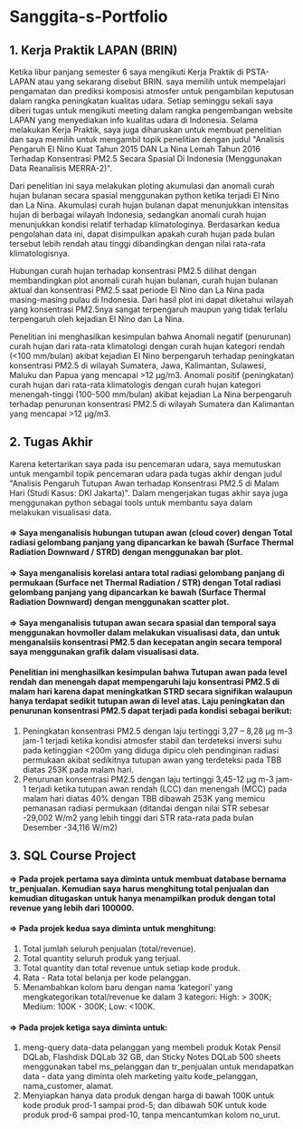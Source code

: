 # Sanggita-s-Portfolio

## 1. Kerja Praktik LAPAN (BRIN)
Ketika libur panjang semester 6 saya mengikuti Kerja Praktik di PSTA-LAPAN atau yang sekarang disebut BRIN. saya memilih untuk mempelajari pengamatan dan prediksi komposisi atmosfer untuk pengambilan keputusan dalam rangka peningkatan kualitas udara. Setiap seminggu sekali saya diberi tugas untuk mengikuti meeting dalam rangka pengembangan website LAPAN yang menyediakan info kualitas udara di Indonesia. Selama melakukan Kerja Praktik, saya juga diharuskan untuk membuat penelitian dan saya memilih untuk mengambil topik penelitian dengan judul "Analisis Pengaruh El Nino Kuat Tahun 2015 DAN La Nina Lemah Tahun 2016 Terhadap Konsentrasi PM2.5 Secara Spasial Di Indonesia (Menggunakan Data Reanalisis MERRA-2)".

Dari penelitian ini saya melakukan ploting akumulasi dan anomali curah hujan bulanan secara spasial menggunakan python ketika terjadi El Nino dan La Nina. Akumulasi curah hujan bulanan dapat menunjukkan intensitas hujan di berbagai wilayah Indonesia, sedangkan anomali curah hujan menunjukkan kondisi relatif terhadap klimatologinya. Berdasarkan kedua pengolahan data ini, dapat disimpulkan apakah curah hujan pada bulan tersebut lebih rendah atau tinggi dibandingkan dengan nilai rata-rata klimatologisnya.

Hubungan curah hujan terhadap konsentrasi PM2.5 dilihat dengan membandingkan plot anomali curah hujan bulanan, curah hujan bulanan aktual dan konsentrasi PM2.5 saat periode El Nino dan La Nina pada masing-masing pulau di Indonesia. Dari hasil plot ini dapat diketahui wilayah yang konsentrasi PM2.5nya sangat terpengaruh maupun yang tidak terlalu terpengaruh oleh kejadian El Nino dan La Nina.

Penelitian ini menghasilkan kesimpulan bahwa Anomali negatif (penurunan) curah hujan dari rata-rata klimatologi dengan curah hujan kategori rendah (<100 mm/bulan) akibat kejadian El Nino berpengaruh terhadap peningkatan konsentrasi PM2.5 di wilayah Sumatera, Jawa, Kalimantan, Sulawesi, Maluku dan Papua yang mencapai >12 µg/m3. Anomali positif (peningkatan) curah hujan dari rata-rata klimatologis dengan curah hujan kategori menengah-tinggi (100-500 mm/bulan) akibat kejadian La Nina berpengaruh terhadap penurunan konsentrasi PM2.5 di wilayah Sumatera dan Kalimantan yang mencapai >12 µg/m3.

## 2. Tugas Akhir
Karena ketertarikan saya pada isu pencemaran udara, saya memutuskan untuk mengambil topik pencemaran udara pada tugas akhir dengan judul "Analisis Pengaruh Tutupan Awan terhadap Konsentrasi PM2.5 di Malam Hari (Studi Kasus: DKI Jakarta)". Dalam mengerjakan tugas akhir saya juga menggunakan python sebagai tools untuk membantu saya dalam melakukan visualisasi data. 
#### => Saya menganalisis hubungan tutupan awan (cloud cover) dengan Total radiasi gelombang panjang yang dipancarkan ke bawah (Surface Thermal Radiation Downward / STRD) dengan menggunakan bar plot.
#### => Saya menganalisis korelasi antara total radiasi gelombang panjang di permukaan (Surface net Thermal Radiation / STR) dengan Total radiasi gelombang panjang yang dipancarkan ke bawah (Surface Thermal Radiation Downward) dengan menggunakan scatter plot.
#### => Saya menganalisis tutupan awan secara spasial dan temporal saya menggunakan hovmoller dalam melakukan visualisasi data, dan untuk menganalsiis konsentrasi PM2.5 dan kecepatan angin secara temporal saya menggunakan grafik dalam visualisasi data.
#### Penelitian ini menghasilkan kesimpulan bahwa Tutupan awan pada level rendah dan menengah dapat mempengaruhi laju konsentrasi PM2.5 di malam hari karena dapat meningkatkan STRD secara signifikan walaupun hanya terdapat sedikit tutupan awan di level atas. Laju peningkatan dan penurunan konsentrasi PM2.5 dapat terjadi pada kondisi sebagai berikut:
1. Peningkatan konsentrasi PM2.5 dengan laju tertinggi 3,27 – 8,28 μg m-3 jam-1 terjadi ketika kondisi atmosfer stabil dan terdeteksi inversi suhu pada ketinggian <200m yang diduga dipicu oleh pendinginan radiasi permukaan akibat sedikitnya tutupan awan yang terdeteksi pada TBB diatas 253K pada malam hari.
2. Penurunan konsentrasi PM2.5 dengan laju tertinggi 3,45-12 μg m-3 jam-1 terjadi ketika tutupan awan rendah (LCC) dan menengah (MCC) pada malam hari diatas 40% dengan TBB dibawah 253K yang memicu pemanasan radiasi permukaan (ditandai dengan nilai STR sebesar -29,002 W/m2 yang lebih tinggi dari STR rata-rata pada bulan Desember -34,116 W/m2)

## 3. SQL Course Project
#### => Pada projek pertama saya diminta untuk membuat database bernama tr_penjualan. Kemudian saya harus menghitung total penjualan dan kemudian ditugaskan untuk hanya menampilkan produk dengan total revenue yang lebih dari 100000.
#### => Pada projek kedua saya diminta untuk menghitung:	
1. Total jumlah seluruh penjualan (total/revenue).
2. Total quantity seluruh produk yang terjual.
3. Total quantity dan total revenue untuk setiap kode produk.
4. Rata - Rata total belanja per kode pelanggan.
5. Menambahkan kolom baru dengan nama ‘kategori’ yang mengkategorikan total/revenue ke dalam 3 kategori: High: > 300K; Medium: 100K - 300K; Low: <100K.
#### => Pada projek ketiga saya diminta untuk:
1. meng-query data-data pelanggan yang membeli produk Kotak Pensil DQLab, Flashdisk DQLab 32 GB, dan Sticky Notes DQLab 500 sheets menggunakan tabel ms_pelanggan dan tr_penjualan untuk mendapatkan data - data yang diminta oleh marketing yaitu kode_pelanggan, nama_customer, alamat.
2. Menyiapkan hanya data produk dengan harga di bawah 100K untuk kode produk prod-1 sampai prod-5; dan dibawah 50K untuk kode produk prod-6 sampai prod-10, tanpa mencantumkan kolom no_urut.




